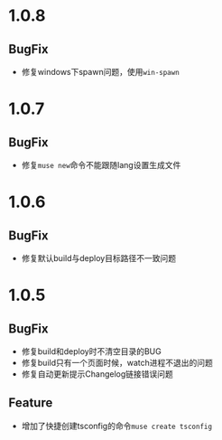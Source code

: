 # 1.0.8

## BugFix
- 修复windows下spawn问题，使用`win-spawn`

# 1.0.7

## BugFix
- 修复`muse new`命令不能跟随lang设置生成文件

# 1.0.6

## BugFix
- 修复默认build与deploy目标路径不一致问题

# 1.0.5

## BugFix
- 修复build和deploy时不清空目录的BUG
- 修复build只有一个页面时候，watch进程不退出的问题
- 修复自动更新提示Changelog链接错误问题

## Feature
- 增加了快捷创建tsconfig的命令`muse create tsconfig`